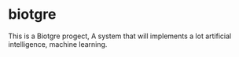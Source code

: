 # biotgre
This is a Biotgre progect, A system that will implements a lot artificial intelligence, machine learning.
